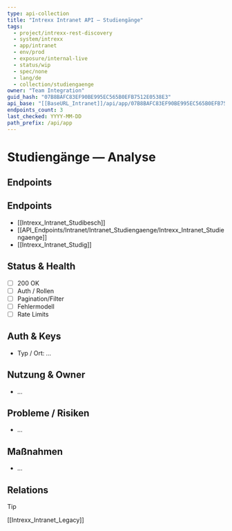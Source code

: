 ```yaml
---
type: api-collection
title: "Intrexx Intranet API — Studiengänge"
tags:
  - project/intrexx-rest-discovery
  - system/intrexx
  - app/intranet
  - env/prod
  - exposure/internal-live
  - status/wip
  - spec/none
  - lang/de
  - collection/studiengaenge
owner: "Team Integration"
guid_hash: "07B8BAFC83EF90BE995EC565B0EFB7512E0538E3"
api_base: "[[BaseURL_Intranet]]/api/app/07B8BAFC83EF90BE995EC565B0EFB7512E0538E3"
endpoints_count: 3
last_checked: YYYY-MM-DD
path_prefix: /api/app
---
```


# Studiengänge — Analyse

## Endpoints
## Endpoints
- [[Intrexx_Intranet_Studibesch]]
- [[API_Endpoints/Intranet/Intranet_Studiengaenge/Intrexx_Intranet_Studiengaenge]]
- [[Intrexx_Intranet_Studig]]


## Status & Health
- [ ] 200 OK
- [ ] Auth / Rollen
- [ ] Pagination/Filter
- [ ] Fehlermodell
- [ ] Rate Limits

## Auth & Keys
- Typ / Ort: _…_

## Nutzung & Owner
- _…_

## Probleme / Risiken
- _…_

## Maßnahmen
- _…_

## Relations
> [!tip]
> [[Intrexx_Intranet_Legacy]]
